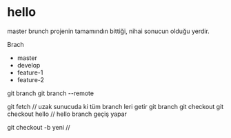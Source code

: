 # hello
master brunch projenin tamamındın bittiği, nihai sonucun olduğu yerdir. 

Brach

* master
* develop
* feature-1
* feature-2

git branch
git branch --remote

git fetch // uzak sunucuda ki tüm branch leri getir
git branch 
git checkout 
git checkout hello // hello branch geçiş yapar

git checkout -b yeni // 
